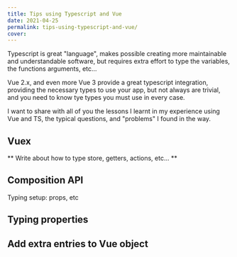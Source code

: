 ```yaml
---
title: Tips using Typescript and Vue 
date: 2021-04-25
permalink: tips-using-typescript-and-vue/
cover: 
---
```

Typescript is great "language", makes possible creating more maintainable and understandable software, but requires extra effort to type the variables, the functions arguments, etc...

Vue 2.x, and even more Vue 3 provide a great typescript integration, providing the necessary types to use your app, but not always are trivial, and you need to know tye types you must use in every case.

I want to share with all of you the lessons I learnt in my experience using Vue and TS, the typical questions, and "problems" I found in the way.

## Vuex
** Write about how to type store, getters, actions, etc... **

## Composition API
  Typing setup: props, etc
  
## Typing properties

## Add extra entries to Vue object

